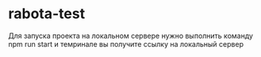 # rabota-test
Для запуска проекта на локальном сервере нужно выполнить команду npm run start и темринале вы получите ссылку на локальный сервер
